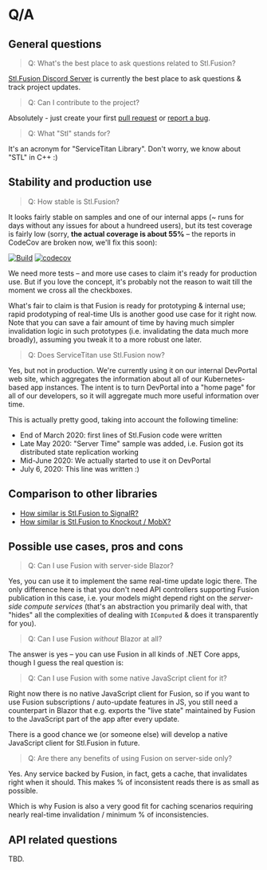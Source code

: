 # Q/A

## General questions

> Q: What's the best place to ask questions related to Stl.Fusion?

[Stl.Fusion Discord Server](https://discord.gg/EKEwv6d) is currently the best 
place to ask questions & track project updates. 

> Q: Can I contribute to the project?

Absolutely - just create your first 
[pull request](https://github.com/servicetitan/Stl/pulls) or 
[report a bug](https://github.com/servicetitan/Stl/issues).

> Q: What "Stl" stands for?

It's an acronym for "ServiceTitan Library". Don't worry, we know about "STL" in C++ :)

## Stability and production use

> Q: How stable is Stl.Fusion?

It looks fairly stable on samples and one of our internal apps 
(~ runs for days without any issues for about a hundreed users), 
but its test coverage is fairly low (sorry, **the actual coverage is about 55%** &ndash; the reports in CodeCov are broken now, we'll fix this soon):

[![Build](https://github.com/servicetitan/Stl.Fusion/workflows/Build/badge.svg)](https://github.com/servicetitan/Stl.Fusion/actions?query=workflow%3A%22Build%22)
[![codecov](https://codecov.io/gh/servicetitan/Stl.Fusion/branch/master/graph/badge.svg)](https://codecov.io/gh/servicetitan/Stl.Fusion)

We need more tests &ndash; and more use cases to claim it's ready for production use.
But if you love the concept, it's probably not the reason to wait till the moment
we cross all the checkboxes.

What's fair to claim is that Fusion is ready for prototyping & internal use; 
rapid prodotyping of real-time UIs is another good use case for it right now.
Note that you can save a fair amount of time by having much simpler invalidation
logic in such prototypes (i.e. invalidating the data much more broadly), 
assuming you tweak it to a more robust one later.

> Q: Does ServiceTitan use Stl.Fusion now?

Yes, but not in production. We're currently using it on our internal DevPortal web site, 
which aggregates the information about all of our Kubernetes-based app instances.
The intent is to turn DevPortal into a "home page" for all of our developers, 
so it will aggregate much more useful information over time.

This is actually pretty good, taking into account the following timeline:
* End of March 2020: first lines of Stl.Fusion code were written
* Late May 2020: "Server Time" sample was added, i.e. Fusion got its 
  distributed state replication working
* Mid-June 2020: We actually started to use it on DevPortal
* July 6, 2020: This line was written :)    

## Comparison to other libraries

* [How similar is Stl.Fusion to SignalR?](https://medium.com/@alexyakunin/how-similar-is-stl-fusion-to-signalr-e751c14b70c3?source=friends_link&sk=241d5293494e352f3db338d93c352249)
* [How similar is Stl.Fusion to Knockout / MobX?](https://medium.com/@alexyakunin/how-similar-is-stl-fusion-to-knockout-mobx-fcebd0bef5d5?source=friends_link&sk=a808f7c46c4d5613605f8ada732e790e)

## Possible use cases, pros and cons

> Q: Can I use Fusion with server-side Blazor?

Yes, you can use it to implement the same real-time update logic there. 
The only difference here is that you don't need API controllers supporting
Fusion publication in this case, i.e. your models might depend right on the 
*server-side compute services* (that's an abstraction you primarily deal with, that
"hides" all the complexities of dealing with `IComputed` & does it transparently
for you).

> Q: Can I use Fusion *without* Blazor at all?

The answer is yes &ndash; you can use Fusion in all kinds of .NET Core 
apps, though I guess the real question is:

> Q: Can I use Fusion with some native JavaScript client for it?

Right now there is no native JavaScript client for Fusion, so if you
want to use Fusion subscriptions / auto-update features in JS,
you still need a counterpart in Blazor that e.g. exports the "live state" 
maintained by Fusion to the JavaScript part of the app after every update.

There is a good chance we (or someone else) will develop a native 
JavaScript client for Stl.Fusion in future.

> Q: Are there any benefits of using Fusion on server-side only?

Yes. Any service backed by Fusion, in fact, gets a cache, that invalidates 
right when it should. This makes % of inconsistent reads there is as small
as possible. 

Which is why Fusion is also a very good fit for caching scenarios requiring
nearly real-time invalidation / minimum % of inconsistencies.

## API related questions

TBD.
